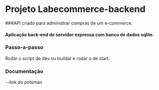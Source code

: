 
# Projeto Labecommerce-backend

###API criado para administrar compras de um e-commerce. <br>

#### Aplicação back-end de servidor expressa com banco de dados sqlite.

### Passo-a-passo
Rodar o script de dev ou buildar e rodar o de start.

### Documentação
--link do potsman
